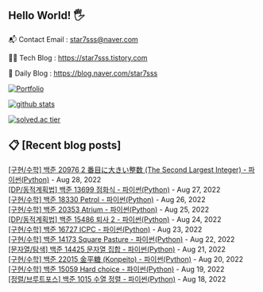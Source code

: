 ## Hello World! 🖐

📬 Contact Email : star7sss@naver.com

👨‍💻 Tech Blog : https://star7sss.tistory.com

🤪 Daily Blog : https://blog.naver.com/star7sss

[![Portfolio](https://img.shields.io/badge/Portfolio-%23000000.svg?style=for-the-badge&logo=firefox&logoColor=#FF7139)](https://fern-way-13f.notion.site/Jang-Thang-3b7b327981a2456c8ee5952eadb848b9)

[![github stats](https://github-readme-stats.vercel.app/api?username=jangThang&show_icons=true&hide_border=False)](https://star7sss.tistory.com)

[![solved.ac tier](http://mazassumnida.wtf/api/v2/generate_badge?boj=star7sss)](https://solved.ac/star7sss)

## 📋 [Recent blog posts]
[[구현/수학] 백준 20976 2 番目に大きい整数 (The Second Largest Integer) - 파이썬(Python)](https://star7sss.tistory.com/482) - Aug 28, 2022<br>
[[DP/동적계획법] 백준 13699 점화식 - 파이썬(Python)](https://star7sss.tistory.com/552) - Aug 27, 2022<br>
[[구현/수학] 백준 18330 Petrol - 파이썬(Python)](https://star7sss.tistory.com/480) - Aug 26, 2022<br>
[[구현/수학] 백준 20353 Atrium - 파이썬(Python)](https://star7sss.tistory.com/479) - Aug 25, 2022<br>
[[DP/동적계획법] 백준 15486 퇴사 2 - 파이썬(Python)](https://star7sss.tistory.com/550) - Aug 24, 2022<br>
[[구현/수학] 백준 16727 ICPC - 파이썬(Python)](https://star7sss.tistory.com/478) - Aug 23, 2022<br>
[[구현/수학] 백준 14173 Square Pasture - 파이썬(Python)](https://star7sss.tistory.com/477) - Aug 22, 2022<br>
[[문자열/탐색] 백준 14425 문자열 집합 - 파이썬(Python)](https://star7sss.tistory.com/546) - Aug 21, 2022<br>
[[구현/수학] 백준 22015 金平糖 (Konpeito) - 파이썬(Python)](https://star7sss.tistory.com/476) - Aug 20, 2022<br>
[[구현/수학] 백준 15059 Hard choice - 파이썬(Python)](https://star7sss.tistory.com/472) - Aug 19, 2022<br>
[[정렬/브루트포스] 백준 1015 수열 정렬 - 파이썬(Python)](https://star7sss.tistory.com/543) - Aug 18, 2022<br>
